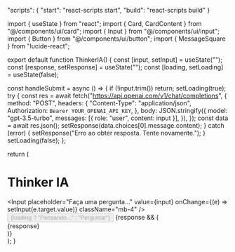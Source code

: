 "scripts": {
  "start": "react-scripts start",
  "build": "react-scripts build"
}

import { useState } from "react";
import { Card, CardContent } from "@/components/ui/card";
import { Input } from "@/components/ui/input";
import { Button } from "@/components/ui/button";
import { MessageSquare } from "lucide-react";

export default function ThinkerIA() {
  const [input, setInput] = useState("");
  const [response, setResponse] = useState("");
  const [loading, setLoading] = useState(false);

  const handleSubmit = async () => {
    if (!input.trim()) return;
    setLoading(true);
    try {
      const res = await fetch("https://api.openai.com/v1/chat/completions", {
        method: "POST",
        headers: {
          "Content-Type": "application/json",
          Authorization: `Bearer YOUR_OPENAI_API_KEY`,
        },
        body: JSON.stringify({
          model: "gpt-3.5-turbo",
          messages: [{ role: "user", content: input }],
        }),
      });
      const data = await res.json();
      setResponse(data.choices[0].message.content);
    } catch (error) {
      setResponse("Erro ao obter resposta. Tente novamente.");
    }
    setLoading(false);
  };

  return (
    <div className="flex flex-col items-center p-6 min-h-screen bg-gray-100">
      <h1 className="text-3xl font-bold mb-4">Thinker IA</h1>
      <Card className="w-full max-w-md p-4">
        <CardContent>
          <Input
            placeholder="Faça uma pergunta..."
            value={input}
            onChange={(e) => setInput(e.target.value)}
            className="mb-4"
          />
          <Button onClick={handleSubmit} disabled={loading}>
            {loading ? "Pensando..." : "Perguntar"}
          </Button>
          {response && (
            <div className="mt-4 p-3 border rounded bg-white shadow-sm">
              <MessageSquare className="inline-block mr-2 text-gray-600" />
              {response}
            </div>
          )}
        </CardContent>
      </Card>
    </div>
  );
}
